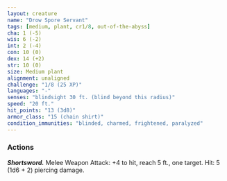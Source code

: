 ```yaml
---
layout: creature
name: "Drow Spore Servant"
tags: [medium, plant, cr1/8, out-of-the-abyss]
cha: 1 (-5)
wis: 6 (-2)
int: 2 (-4)
con: 10 (0)
dex: 14 (+2)
str: 10 (0)
size: Medium plant
alignment: unaligned
challenge: "1/8 (25 XP)"
languages: "-"
senses: "blindsight 30 ft. (blind beyond this radius)"
speed: "20 ft."
hit_points: "13 (3d8)"
armor_class: "15 (chain shirt)"
condition_immunities: "blinded, charmed, frightened, paralyzed"
---
```


### Actions

***Shortsword.*** Melee Weapon Attack: +4 to hit, reach 5 ft., one target. Hit: 5 (1d6 + 2) piercing damage.